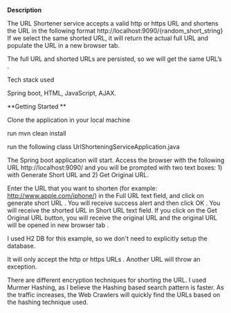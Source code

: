 **Description**

The URL Shortener service accepts a valid http or https URL and shortens the URL in the following format http://localhost:9090/{random_short_string} If we select the same shorted URL, it will return the actual full URL and populate the URL in a new browser tab.

The full URL and shorted URLs are persisted, so we will get the same URL’s .

Tech stack used

Spring boot, HTML, JavaScript, AJAX.

**Getting Started **

Clone the application in your local machine

run mvn clean install

run the following class UrlShorteningServiceApplication.java

The Spring boot application will start. Access the browser with the following URL http://localhost:9090/ and you will be prompted with two text boxes: 1) with Generate Short URL and 2) Get Original URL.

Enter the URL that you want to shorten (for example: http://www.apple.com/iphone/) in the Full URL text field, and click on generate short URL . You will receive success alert and then click OK . You will receive the shorted URL in Short URL text field. If you click on the Get Original URL button, you will receive the original URL and the original URL will be opened in new browser tab .

I used H2 DB for this example, so we don't need to explicitly setup the database.

It will only accept the http or https URLs . Another URL will throw an exception.

There are different encryption techniques for shorting the URL. I used Murmer Hashing, as I believe the Hashing based search pattern is faster. As the traffic increases, the Web Crawlers will quickly find the URLs based on the hashing technique used.
